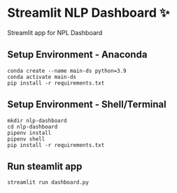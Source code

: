 # Streamlit NLP Dashboard ✨
Streamlit app for NPL Dashboard

## Setup Environment - Anaconda
```
conda create --name main-ds python=3.9
conda activate main-ds
pip install -r requirements.txt
```

## Setup Environment - Shell/Terminal
```
mkdir nlp-dashboard
cd nlp-dashboard
pipenv install
pipenv shell
pip install -r requirements.txt
```

## Run steamlit app
```
streamlit run dashboard.py
```
